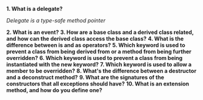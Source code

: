 **1. What is a delegate?**

*Delegate is a type-safe method pointer*

**2. What is an event?**
**3. How are a base class and a derived class related, and how can the derived class access the base class?**
**4. What is the difference between is and as operators?**
**5. Which keyword is used to prevent a class from being derived from or a method from being further overridden?**
**6. Which keyword is used to prevent a class from being instantiated with the new keyword?**
**7. Which keyword is used to allow a member to be overridden?**
**8. What's the difference between a destructor and a deconstruct method?**
**9. What are the signatures of the constructors that all exceptions should have?**
**10.  What is an extension method, and how do you define one?**